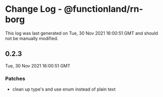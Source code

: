 # Change Log - @functionland/rn-borg

This log was last generated on Tue, 30 Nov 2021 16:00:51 GMT and should not be manually modified.

## 0.2.3
Tue, 30 Nov 2021 16:00:51 GMT

### Patches

- clean up type's and use enum instead of plain text

